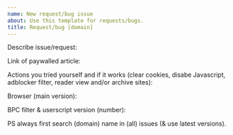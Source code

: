 ```yaml
---
name: New request/bug issue
about: Use this template for requests/bugs.
title: Request/bug [domain]
---
```

Describe issue/request: 

Link of paywalled article: 

Actions you tried yourself and if it works (clear cookies, disabe Javascript, adblocker filter, reader view and/or archive sites): 

Browser (main version): 

BPC filter & userscript version (number): 

PS always first search (domain) name in (all) issues (& use latest versions).
